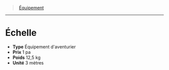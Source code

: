 ﻿---
!Equipment
Type: Équipement d'aventurier
Price: 1 pa
Weight: 12,5 kg
Unity: 3 mètres
Id: equipment_hd.md#Échelle
ParentLink: equipment_hd.md#Équipement
Name: Échelle
ParentName: Équipement
NameLevel: 1
Attributes: {}
---
> [Équipement](hd_equipment.md)

---

# Échelle

- **Type** Équipement d'aventurier
- **Prix** 1 pa
- **Poids** 12,5 kg
- **Unité** 3 mètres

